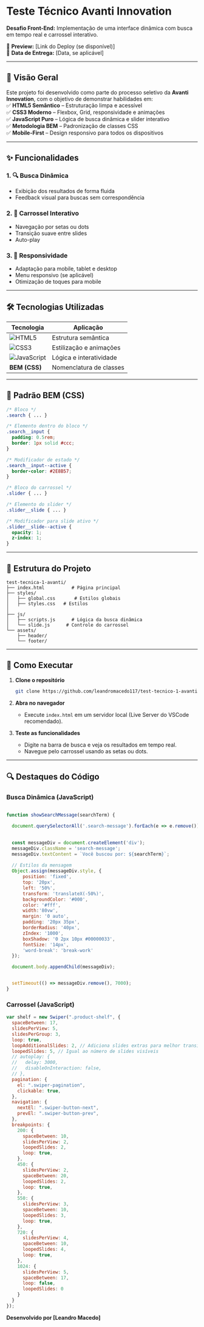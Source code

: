 # **Teste Técnico Avanti Innovation** 

**Desafio Front-End:** Implementação de uma interface dinâmica com busca em tempo real e carrossel interativo.  

🔗 **Preview:** [Link do Deploy (se disponível)]  
📅 **Data de Entrega:** [Data, se aplicável]  

---

## **📌 Visão Geral**  
Este projeto foi desenvolvido como parte do processo seletivo da **Avanti Innovation**, com o objetivo de demonstrar habilidades em:  
✅ **HTML5 Semântico** – Estruturação limpa e acessível  
✅ **CSS3 Moderno** – Flexbox, Grid, responsividade e animações  
✅ **JavaScript Puro** – Lógica de busca dinâmica e slider interativo  
✅ **Metodologia BEM** – Padronização de classes CSS  
✅ **Mobile-First** – Design responsivo para todos os dispositivos  

---

## **✨ Funcionalidades**  

### **1. 🔍 Busca Dinâmica**  
  
- Exibição dos resultados de forma fluida  
- Feedback visual para buscas sem correspondência  

### **2. 🎠 Carrossel Interativo**  
- Navegação por setas ou dots  
- Transição suave entre slides  
- Auto-play   

### **3. 📱 Responsividade**  
- Adaptação para mobile, tablet e desktop  
- Menu responsivo (se aplicável)  
- Otimização de toques para mobile  

---

## **🛠 Tecnologias Utilizadas**  

| **Tecnologia**  | **Aplicação** |
|----------------|---------------|
| ![HTML5](https://img.shields.io/badge/HTML5-E34F26?style=flat&logo=html5&logoColor=white) | Estrutura semântica |
| ![CSS3](https://img.shields.io/badge/CSS3-1572B6?style=flat&logo=css3&logoColor=white) |  Estilização e animações |
| ![JavaScript](https://img.shields.io/badge/JavaScript-F7DF1E?style=flat&logo=javascript&logoColor=black) | Lógica e interatividade |
| **BEM (CSS)** | Nomenclatura de classes |

---

## **🎨 Padrão BEM (CSS)**  

```css
/* Bloco */
.search { ... }

/* Elemento dentro do bloco */
.search__input { 
  padding: 0.5rem;
  border: 1px solid #ccc;
}

/* Modificador de estado */
.search__input--active {
  border-color: #2E8B57;
}

/* Bloco do carrossel */
.slider { ... }

/* Elemento do slider */
.slider__slide { ... }

/* Modificador para slide ativo */
.slider__slide--active {
  opacity: 1;
  z-index: 1;
}
```

---

## **📂 Estrutura do Projeto**  

```
test-tecnica-1-avanti/
├── index.html          # Página principal
├── styles/
│   ├── global.css       # Estilos globais
│   ├── styles.css   # Estilos 
│   
├── js/
│   ├── scripts.js      # Lógica da busca dinâmica
│   └── slide.js      # Controle do carrossel
└── assets/
    ├── header/        
    └── footer/         
```

---

## **🚀 Como Executar**  

1. **Clone o repositório**  
   ```bash
   git clone https://github.com/leandromacedo117/test-tecnico-1-avanti.git
   ```

2. **Abra no navegador**  
   - Execute `index.html` em um servidor local (Live Server do VSCode recomendado).  

3. **Teste as funcionalidades**  
   - Digite na barra de busca e veja os resultados em tempo real.  
   - Navegue pelo carrossel usando as setas ou dots.  

---

## **🔍 Destaques do Código**  

### **Busca Dinâmica (JavaScript)**  
```javascript

function showSearchMessage(searchTerm) {

  document.querySelectorAll('.search-message').forEach(e => e.remove());
  

  const messageDiv = document.createElement('div');
  messageDiv.className = 'search-message';
  messageDiv.textContent = `Você buscou por: ${searchTerm}`;
  
  // Estilos da mensagem
  Object.assign(messageDiv.style, {
      position: 'fixed',
      top: '20px',
      left: '50%',
      transform: 'translateX(-50%)',
      backgroundColor: '#000',
      color: '#fff',
      width:'80vw',
      margin: '0 auto',
      padding: '20px 35px',
      borderRadius: '40px',
      zIndex: '1000',
      boxShadow: '0 2px 10px #00000033',
      fontSize: '14px',
      'word-break': 'break-work'
  });

  document.body.appendChild(messageDiv);


  setTimeout(() => messageDiv.remove(), 7000);
}
```

### **Carrossel (JavaScript)**  
```javascript
var shelf = new Swiper(".product-shelf", {
  spaceBetween: 17,
  slidesPerView: 5,
  slidesPerGroup: 3,
  loop: true,
  loopAdditionalSlides: 2, // Adiciona slides extras para melhor transição
  loopedSlides: 5, // Igual ao número de slides visíveis
  // autoplay: {
  //   delay: 3000,
  //   disableOnInteraction: false,
  // },
  pagination: {
    el: ".swiper-pagination",
    clickable: true,
  },
  navigation: {
    nextEl: ".swiper-button-next",
    prevEl: ".swiper-button-prev",
  },
  breakpoints: {
    200: {
      spaceBetween: 10,
      slidesPerView: 2,
      loopedSlides: 2,
      loop: true, 
    },
    450: {
      slidesPerView: 2,
      spaceBetween: 20,
      loopedSlides: 2,
      loop: true, 
    },
    550: {
      slidesPerView: 3,
      spaceBetween: 10,
      loopedSlides: 3,
      loop: true, 
    },
    720: {
      slidesPerView: 4,
      spaceBetween: 10,
      loopedSlides: 4,
      loop: true, 
    },
    1024: {
      slidesPerView: 5,
      spaceBetween: 17,
      loop: false, 
      loopedSlides: 0
    }
  }
});

```



**Desenvolvido por [Leandro Macedo]**  
